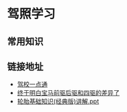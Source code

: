 # 驾照学习

## 常用知识

## 链接地址

* [驾校一点通](http://www.jxedt.com/qingdao/)
* [终于明白宝马前驱后驱和四驱的差异了](https://price.pcauto.com.cn/52833/news_detail13037813.html)
* [轮胎基础知识(经典版)讲解.ppt](https://max.book118.com/html/2016/0423/41128733.shtm)
